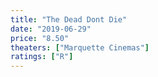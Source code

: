 ```yaml
---
title: "The Dead Dont Die"
date: "2019-06-29"
price: "8.50"
theaters: ["Marquette Cinemas"]
ratings: ["R"]
---
```

